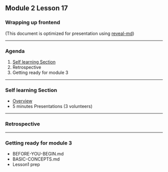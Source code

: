 ## Module 2 Lesson 17
### Wrapping up frontend
(This document is optimized for presentation using [reveal-md](https://github.com/webpro/reveal-md))

---

### Agenda
1. [Self learning Section](https://github.com/webbeast2019/content/blob/master/module2_frontend/m2.self_learning.md)
2. Retrospective
3. Getting ready for module 3

---

### Self learning Section
* [Overview](https://github.com/webbeast2019/content/blob/master/module2_frontend/m2.self_learning.md)
* 5 minutes Presentations (3 volunteers)

---

### Retrospective


---

### Getting ready for module 3
- BEFORE-YOU-BEGIN.md
- BASIC-CONCEPTS.md
- Lesson1 prep